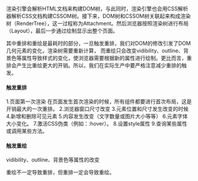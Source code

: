 渲染引擎会解析HTML文档来构建DOM树，与此同时，渲染引擎也会用CSS解析器解析CSS文档构建CSSOM树。接下来，DOM树和CSSOM树关联起来构成渲染树（RenderTree），这一过程称为Attachment。然后浏览器按照渲染树进行布局（Layout），最后一步通过绘制显示出整个页面。


其中重排和重绘是最耗时的部分，一旦触发重排，我们对DOM的修改引发了DOM几何元素的变化，渲染树需要重新计算， 而重绘只会改变vidibility、outline、背景色等属性导致样式的变化，使浏览器需要根据新的属性进行绘制。更比而言，重排会产生比重绘更大的开销。所以，我们在实际生产中要严格注意减少重排的触发。

#### 触发重排
1.页面第一次渲染 在页面发生首次渲染的时候，所有组件都要进行首次布局，这是开销最大的一次重排。 
2.浏览器窗口尺寸改变 
3.元素位置和尺寸发生改变的时候 
4.新增和删除可见元素 
5.内容发生改变（文字数量或图片大小等等） 
6.元素字体大小变化。 
7.激活CSS伪类（例如：:hover）。 
8.设置style属性 9.查询某些属性或调用某些方法。

#### 触发重绘
vidibility、outline、背景色等属性的改变

重绘不一定导致重排，但重排一定会导致重绘。